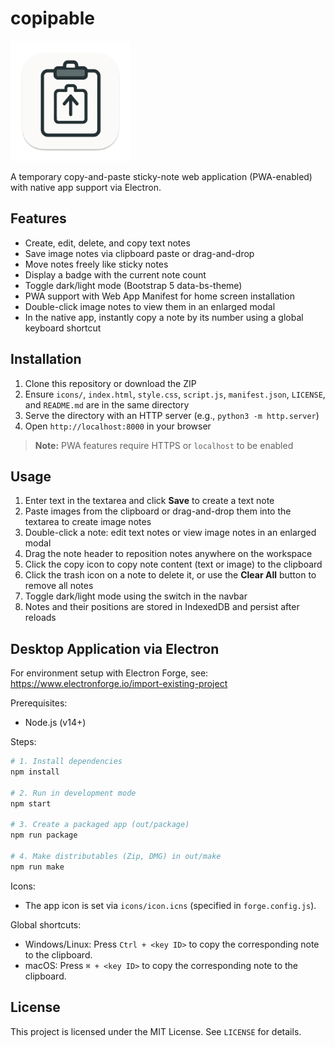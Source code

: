 # copipable
![App Icon](./icons/icon-192.png)

A temporary copy-and-paste sticky-note web application (PWA-enabled) with native app support via Electron.

## Features
- Create, edit, delete, and copy text notes
- Save image notes via clipboard paste or drag-and-drop
- Move notes freely like sticky notes
- Display a badge with the current note count
- Toggle dark/light mode (Bootstrap 5 data-bs-theme)
- PWA support with Web App Manifest for home screen installation
- Double-click image notes to view them in an enlarged modal
- In the native app, instantly copy a note by its number using a global keyboard shortcut

## Installation
1. Clone this repository or download the ZIP
2. Ensure `icons/`, `index.html`, `style.css`, `script.js`, `manifest.json`, `LICENSE`, and `README.md` are in the same directory
3. Serve the directory with an HTTP server (e.g., `python3 -m http.server`)
4. Open `http://localhost:8000` in your browser

> **Note:** PWA features require HTTPS or `localhost` to be enabled

## Usage
1. Enter text in the textarea and click **Save** to create a text note
2. Paste images from the clipboard or drag-and-drop them into the textarea to create image notes
3. Double-click a note: edit text notes or view image notes in an enlarged modal
4. Drag the note header to reposition notes anywhere on the workspace
5. Click the copy icon to copy note content (text or image) to the clipboard
6. Click the trash icon on a note to delete it, or use the **Clear All** button to remove all notes
7. Toggle dark/light mode using the switch in the navbar
8. Notes and their positions are stored in IndexedDB and persist after reloads

## Desktop Application via Electron

For environment setup with Electron Forge, see: https://www.electronforge.io/import-existing-project

Prerequisites:
- Node.js (v14+)

Steps:
```bash
# 1. Install dependencies
npm install

# 2. Run in development mode
npm start

# 3. Create a packaged app (out/package)
npm run package

# 4. Make distributables (Zip, DMG) in out/make
npm run make
```

Icons:
- The app icon is set via `icons/icon.icns` (specified in `forge.config.js`).

Global shortcuts:
- Windows/Linux: Press `Ctrl + <key ID>` to copy the corresponding note to the clipboard.
- macOS: Press `⌘ + <key ID>` to copy the corresponding note to the clipboard.

## License
This project is licensed under the MIT License. See `LICENSE` for details.
